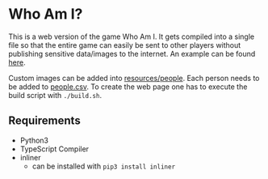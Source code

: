 # Who Am I?

This is a web version of the game Who Am I.
It gets compiled into a single file so that the entire game can easily be sent to other players without publishing sensitive data/images to the internet.
An example can be found [here](https://christopher-besch.github.io/who_am_i/out/index.html).

Custom images can be added into [resources/people](https://github.com/christopher-besch/who_am_i/tree/main/resources/images).
Each person needs to be added to [people.csv](people.csv).
To create the web page one has to execute the build script with `./build.sh`.

## Requirements

-   Python3
-   TypeScript Compiler
-   inliner
    -   can be installed with `pip3 install inliner`
